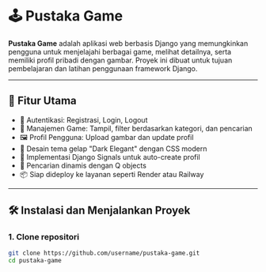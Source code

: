 # 🕹️ Pustaka Game

**Pustaka Game** adalah aplikasi web berbasis Django yang memungkinkan pengguna untuk menjelajahi berbagai game, melihat detailnya, serta memiliki profil pribadi dengan gambar. Proyek ini dibuat untuk tujuan pembelajaran dan latihan penggunaan framework Django.

---

## 🚀 Fitur Utama

- 🔐 Autentikasi: Registrasi, Login, Logout
- 📂 Manajemen Game: Tampil, filter berdasarkan kategori, dan pencarian
- 🖼️ Profil Pengguna: Upload gambar dan update profil
- 🎨 Desain tema gelap "Dark Elegant" dengan CSS modern
- 🧠 Implementasi Django Signals untuk auto-create profil
- 🔎 Pencarian dinamis dengan Q objects
- 📦 Siap dideploy ke layanan seperti Render atau Railway

---

## 🛠️ Instalasi dan Menjalankan Proyek

### 1. Clone repositori

```bash
git clone https://github.com/username/pustaka-game.git
cd pustaka-game
